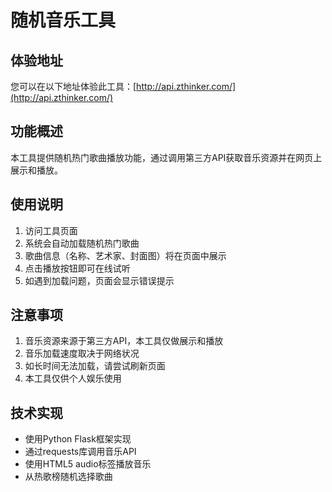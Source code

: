# 随机音乐工具

## 体验地址

您可以在以下地址体验此工具：[http://api.zthinker.com/](http://api.zthinker.com/)

## 功能概述

本工具提供随机热门歌曲播放功能，通过调用第三方API获取音乐资源并在网页上展示和播放。

## 使用说明

1. 访问工具页面
2. 系统会自动加载随机热门歌曲
3. 歌曲信息（名称、艺术家、封面图）将在页面中展示
4. 点击播放按钮即可在线试听
5. 如遇到加载问题，页面会显示错误提示

## 注意事项

1. 音乐资源来源于第三方API，本工具仅做展示和播放
2. 音乐加载速度取决于网络状况
3. 如长时间无法加载，请尝试刷新页面
4. 本工具仅供个人娱乐使用

## 技术实现

- 使用Python Flask框架实现
- 通过requests库调用音乐API
- 使用HTML5 audio标签播放音乐
- 从热歌榜随机选择歌曲
